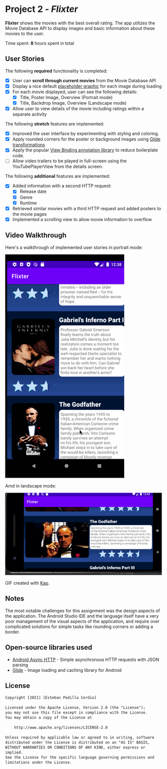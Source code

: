 # Project 2 - *Flixter*

**Flixter** shows the movies with the best overall rating. The app utilizes the Movie Database API to display images and basic information about these movies to the user.

Time spent: **8** hours spent in total

## User Stories

The following **required** functionality is completed:

* [x] User can **scroll through current movies** from the Movie Database API
* [x] Display a nice default [placeholder graphic](https://guides.codepath.org/android/Displaying-Images-with-the-Glide-Library#advanced-usage) for each image during loading
* [x] For each movie displayed, user can see the following details:
  * [x] Title, Poster Image, Overview (Portrait mode)
  * [x] Title, Backdrop Image, Overview (Landscape mode)
* [x] Allow user to view details of the movie including ratings within a separate activity

The following **stretch** features are implemented:

* [x] Improved the user interface by experimenting with styling and coloring.
* [x] Apply rounded corners for the poster or background images using [Glide transformations](https://guides.codepath.org/android/Displaying-Images-with-the-Glide-Library#transformations)
* [x] Apply the popular [View Binding annotation library](http://guides.codepath.org/android/Reducing-View-Boilerplate-with-ViewBinding) to reduce boilerplate code.
* [ ] Allow video trailers to be played in full-screen using the YouTubePlayerView from the details screen.

The following **additional** features are implemented:

* [x] Added information with a second HTTP request:
  * [x] Release date
  * [x] Genre
  * [x] Runtime
  
* [x] Retrieved similar movies with a third HTTP request and added posters to the movie pages
* [x] Implemented a scrolling view to allow movie information to overflow

## Video Walkthrough

Here's a walkthrough of implemented user stories in portrait mode:

<img src='https://github.com/Esteb37/Flixter/blob/master/Walkthrough.gif' title='Video Walkthrough' width='' alt='Video Walkthrough' />

Amd in landscape mode:

<img src='https://github.com/Esteb37/Flixter/blob/master/Walkthrough_land.gif' title='Video Walkthrough' width='' alt='Video Walkthrough' />

GIF created with [Kap](https://getkap.co/).

## Notes

The most notable challenges for this assignment was the design aspects of the application. The Android Studio IDE and the language itself have a very poor management of the visual aspects of the application, and require over complicated solutions for simple tasks like rounding corners or adding a border.

## Open-source libraries used

- [Android Async HTTP](https://github.com/loopj/android-async-http) - Simple asynchronous HTTP requests with JSON parsing
- [Glide](https://github.com/bumptech/glide) - Image loading and caching library for Android

## License

    Copyright [2021] [Esteban Padilla Cerdio]

    Licensed under the Apache License, Version 2.0 (the "License");
    you may not use this file except in compliance with the License.
    You may obtain a copy of the License at

        http://www.apache.org/licenses/LICENSE-2.0

    Unless required by applicable law or agreed to in writing, software
    distributed under the License is distributed on an "AS IS" BASIS,
    WITHOUT WARRANTIES OR CONDITIONS OF ANY KIND, either express or implied.
    See the License for the specific language governing permissions and
    limitations under the License.
